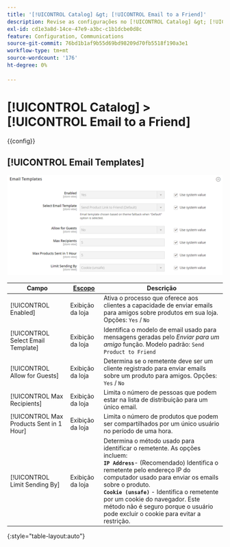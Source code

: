 ```yaml
---
title: '[!UICONTROL Catalog] &gt; [!UICONTROL Email to a Friend]'
description: Revise as configurações no [!UICONTROL Catalog] &gt; [!UICONTROL Email to a Friend] página do Administrador do Commerce.
exl-id: cd1e3a8d-14ce-47e9-a3bc-c1b1dcbe0d8c
feature: Configuration, Communications
source-git-commit: 76bd1b1af9b55d69bd98209d70fb5518f190a3e1
workflow-type: tm+mt
source-wordcount: '176'
ht-degree: 0%

---
```


# [!UICONTROL Catalog] > [!UICONTROL Email to a Friend]

{{config}}

## [!UICONTROL Email Templates]

![Modelos de e-mail](./assets/email-to-a-friend-email-templates.png)<!-- zoom -->

<!-- [Email Templates](https://docs.magento.com/user-guide/marketing/email-template-configuration.html) -->

| Campo | [Escopo](../../getting-started/websites-stores-views.md#scope-settings) | Descrição |
|--- |--- |--- |
| [!UICONTROL Enabled] | Exibição da loja | Ativa o processo que oferece aos clientes a capacidade de enviar emails para amigos sobre produtos em sua loja. Opções: `Yes` / `No` |
| [!UICONTROL Select Email Template] | Exibição da loja | Identifica o modelo de email usado para mensagens geradas pelo _Enviar para um amigo_ função. Modelo padrão: `Send Product to Friend` |
| [!UICONTROL Allow for Guests] | Exibição da loja | Determina se o remetente deve ser um cliente registrado para enviar emails sobre um produto para amigos. Opções: `Yes` / `No` |
| [!UICONTROL Max Recipients] | Exibição da loja | Limita o número de pessoas que podem estar na lista de distribuição para um único email. |
| [!UICONTROL Max Products Sent in 1  Hour] | Exibição da loja | Limita o número de produtos que podem ser compartilhados por um único usuário no período de uma hora. |
| [!UICONTROL Limit Sending By] | Exibição da loja | Determina o método usado para identificar o remetente. As opções incluem: <br/>**`IP Address`**- (Recomendado) Identifica o remetente pelo endereço IP do computador usado para enviar os emails sobre o produto.<br/>**`Cookie (unsafe)`** - Identifica o remetente por um cookie do navegador. Este método não é seguro porque o usuário pode excluir o cookie para evitar a restrição. |

{:style=&quot;table-layout:auto&quot;}
